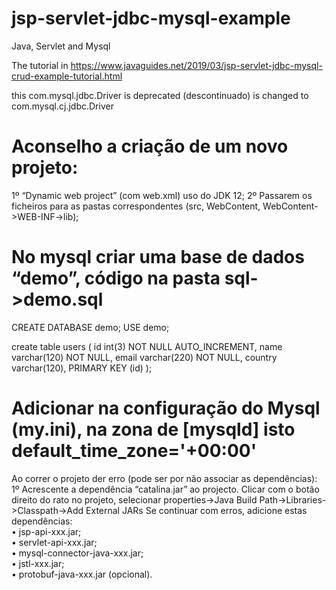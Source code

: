 # jsp-servlet-jdbc-mysql-example
 Java, Servlet and Mysql

The tutorial in
https://www.javaguides.net/2019/03/jsp-servlet-jdbc-mysql-crud-example-tutorial.html

this com.mysql.jdbc.Driver is deprecated (descontinuado) is changed to com.mysql.cj.jdbc.Driver


# Aconselho a criação de um novo projeto:
1º “Dynamic web project” (com web.xml) uso do JDK 12;
2º Passarem os ficheiros para as pastas correspondentes (src, WebContent, WebContent->WEB-INF->lib);

# No mysql criar uma base de dados “demo”, código na pasta sql->demo.sql
CREATE DATABASE demo;
USE demo;

create table users (
 id  int(3) NOT NULL AUTO_INCREMENT,
 name varchar(120) NOT NULL,
 email varchar(220) NOT NULL,
 country varchar(120),
 PRIMARY KEY (id)
);

# Adicionar na configuração do Mysql (my.ini), na zona de [mysqld] isto default_time_zone='+00:00'

Ao correr o projeto der erro (pode ser por não associar as dependências):
1º Acrescente a dependência “catalina.jar” ao projecto.
Clicar com o botão direito do rato no projeto, selecionar properties->Java Build Path->Libraries->Classpath->Add External JARs
Se continuar com erros, adicione estas dependências:<br>
•	jsp-api-xxx.jar;<br>
•	servlet-api-xxx.jar;<br>
•	mysql-connector-java-xxx.jar;<br>
•	jstl-xxx.jar;<br>
•	protobuf-java-xxx.jar (opcional).
